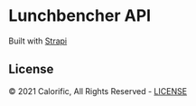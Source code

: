 # Lunchbencher API

Built with [Strapi](https://strapi.io)

## License

&copy; 2021 Calorific, All Rights Reserved - [LICENSE](LICENSE)
